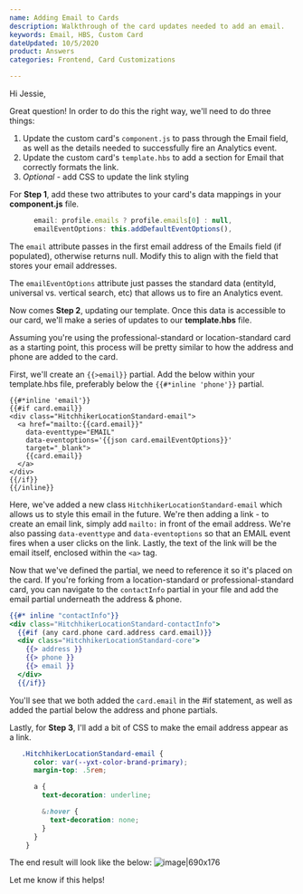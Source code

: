 ```yaml
---
name: Adding Email to Cards
description: Walkthrough of the card updates needed to add an email.
keywords: Email, HBS, Custom Card
dateUpdated: 10/5/2020
product: Answers
categories: Frontend, Card Customizations

---
```


Hi Jessie,

Great question! In order to do this the right way, we'll need to do three things:
1. Update the custom card's `component.js` to pass through the Email field, as well as the details needed to successfully fire an Analytics event.
2. Update the custom card's `template.hbs` to add a section for Email that correctly formats the link.
3. *Optional* - add CSS to update the link styling

For **Step 1**, add these two attributes to your card's data mappings in your **component.js** file.
```js
      email: profile.emails ? profile.emails[0] : null,
      emailEventOptions: this.addDefaultEventOptions(),
```
The `email` attribute passes in the first email address of the Emails field (if populated), otherwise returns null. Modify this to align with the field that stores your email addresses.

The `emailEventOptions` attribute just passes the standard data (entityId, universal vs. vertical search, etc) that allows us to fire an Analytics event.

Now comes **Step 2**, updating our template. Once this data is accessible to our card, we'll make a series of updates to our **template.hbs** file.

Assuming you're using the professional-standard or location-standard card as a starting point, this process will be pretty similar to how the address and phone are added to the card.

First, we'll create an ``{{>email}}`` partial. Add the below within your template.hbs file, preferably below the `{{#*inline 'phone'}}` partial.
```
{{#*inline 'email'}}
{{#if card.email}}
<div class="HitchhikerLocationStandard-email">
  <a href="mailto:{{card.email}}"
    data-eventtype="EMAIL"
    data-eventoptions='{{json card.emailEventOptions}}'
    target="_blank">
    {{card.email}}
  </a>
</div>
{{/if}}
{{/inline}}
```
Here, we've added a new class `HitchhikerLocationStandard-email` which allows us to style this email in the future. We're then adding a link - to create an email link, simply add `mailto:` in front of the email address. We're also passing `data-eventtype` and `data-eventoptions` so that an EMAIL event fires when a user clicks on the link. Lastly, the text of the link will be the email itself, enclosed within the `<a>` tag.

Now that we've defined the partial, we need to reference it so it's placed on the card. If you're forking from a location-standard or professional-standard card, you can navigate to the `contactInfo` partial in your file and add the email partial underneath the address & phone.

```hbs
{{#* inline "contactInfo"}}
<div class="HitchhikerLocationStandard-contactInfo">
  {{#if (any card.phone card.address card.email)}}
  <div class="HitchhikerLocationStandard-core">
    {{> address }}
    {{> phone }}
    {{> email }}
  </div>
  {{/if}}
```
You'll see that we both added the `card.email` in the #if statement, as well as added the partial below the address and phone partials.


Lastly, for **Step 3**, I'll add a bit of CSS to make the email address appear as a link.

```css
   .HitchhikerLocationStandard-email {
      color: var(--yxt-color-brand-primary);
      margin-top: .5rem;

      a {
        text-decoration: underline;

        &:hover {
          text-decoration: none;
        }
      }       
    }
```
The end result will look like the below:
![image|690x176](https://aws1.discourse-cdn.com/turtlehead/original/2X/4/4c72126b499dfa991358928dae9798f8bb0f7497.png)  

Let me know if this helps!
